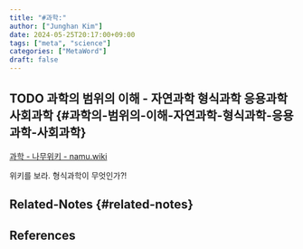 ```yaml
---
title: "#과학:"
author: ["Junghan Kim"]
date: 2024-05-25T20:17:00+09:00
tags: ["meta", "science"]
categories: ["MetaWord"]
draft: false
---
```


## <span class="org-todo todo TODO">TODO</span> 과학의 범위의 이해 - 자연과학 형식과학 응용과학 사회과학 {#과학의-범위의-이해-자연과학-형식과학-응용과학-사회과학}

[과학 - 나무위키 - namu.wiki](https://namu.wiki/w/%EA%B3%BC%ED%95%99)

위키를 보라. 형식과학이 무엇인가?!


## Related-Notes {#related-notes}

## References

<style>.csl-entry{text-indent: -1.5em; margin-left: 1.5em;}</style><div class="csl-bib-body">
</div>
